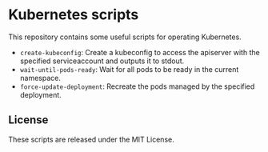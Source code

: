 # Kubernetes scripts

This repository contains some useful scripts for operating Kubernetes.

- `create-kubeconfig`: Create a kubeconfig to access the apiserver with the specified serviceaccount and outputs it to stdout.
- `wait-until-pods-ready`: Wait for all pods to be ready in the current namespace.
- `force-update-deployment`: Recreate the pods managed by the specified deployment.

## License

These scripts are released under the MIT License.
